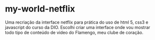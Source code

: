 # my-world-netflix
Uma recriação da interface netflix para prática do uso de html 5, css3 e javascript do curso da DIO. Escolhi criar uma interface onde vou mostrar todo tipo de conteúdo de video do Flamengo, meu clube de coração.
